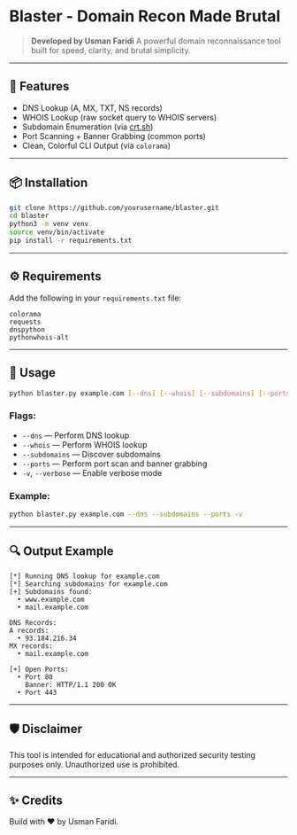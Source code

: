 # Blaster - Domain Recon Made Brutal

> **Developed by Usman Faridi**
> A powerful domain reconnaissance tool built for speed, clarity, and brutal simplicity.

---

## 🚀 Features

* DNS Lookup (A, MX, TXT, NS records)
* WHOIS Lookup (raw socket query to WHOIS servers)
* Subdomain Enumeration (via [crt.sh](https://crt.sh))
* Port Scanning + Banner Grabbing (common ports)
* Clean, Colorful CLI Output (via `colorama`)

---

## 📦 Installation

```bash
git clone https://github.com/yourusername/blaster.git
cd blaster
python3 -m venv venv
source venv/bin/activate
pip install -r requirements.txt
```

---

## ⚙️ Requirements

Add the following in your `requirements.txt` file:

```
colorama
requests
dnspython
pythonwhois-alt
```

---

## 🧠 Usage

```bash
python blaster.py example.com [--dns] [--whois] [--subdomains] [--ports] [-v]
```

### Flags:

* `--dns` — Perform DNS lookup
* `--whois` — Perform WHOIS lookup
* `--subdomains` — Discover subdomains
* `--ports` — Perform port scan and banner grabbing
* `-v`, `--verbose` — Enable verbose mode

### Example:

```bash
python blaster.py example.com --dns --subdomains --ports -v
```

---

## 🔍 Output Example

```
[*] Running DNS lookup for example.com
[*] Searching subdomains for example.com
[+] Subdomains found:
  • www.example.com
  • mail.example.com

DNS Records:
A records:
  • 93.184.216.34
MX records:
  • mail.example.com

[+] Open Ports:
  • Port 80
    Banner: HTTP/1.1 200 OK
  • Port 443
```

---

## 🛡 Disclaimer

This tool is intended for educational and authorized security testing purposes only. Unauthorized use is prohibited.

---

## ✨ Credits

Build with ❤️ by Usman Faridi.
